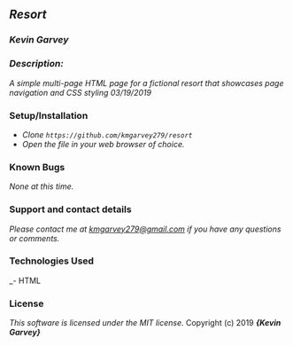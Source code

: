 ## _Resort_

### _***Kevin Garvey***_

### _Description:_
_A simple multi-page HTML page for a fictional resort that showcases page navigation and CSS styling 03/19/2019_

### Setup/Installation
- _Clone ``https://github.com/kmgarvey279/resort``_
- _Open the file in your web browser of choice._



### Known Bugs
_None at this time._

### Support and contact details

_Please contact me at kmgarvey279@gmail.com if you have any questions or comments._

### Technologies Used

_- HTML

### License

_This software is licensed under the MIT license._
Copyright (c) 2019 **_{Kevin Garvey}_**
